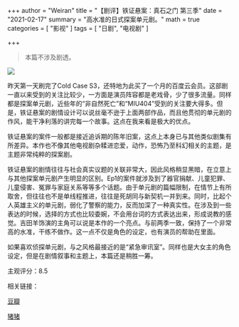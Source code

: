 +++
author = "Weiran"
title = "【剧评】铁证悬案：真石之门 第三季"
date = "2021-02-17"
summary = "高水准的日式探案单元剧。"
math = true
categories = [
    "影视"
]
tags = [
    "日剧",
    "电视剧"
]

+++

> 本篇不涉及剧透。

![](https://ss0.bdstatic.com/70cFuHSh_Q1YnxGkpoWK1HF6hhy/it/u=1165801730,252811100&fm=11&gp=0.jpg)

昨天第一天刷完了Cold Case S3，还特地为此买了一个月的百度云会员。这部剧一直以来受到的关注比较少，一方面是演员阵容都是老戏骨，少了很多流量。同样都是探案单元剧，近些年的“非自然死亡”和“MIU404”受到的关注要大得多。但是，铁证悬案的剧情设计可以说丝毫不逊于上面两部作品，而且他贯彻的单元剧的作风，能干净利落的讲完每一个故事。这点在我来看是极大的优点。

铁证悬案的案件一般都是接近追诉期的陈年旧案，这点上本身已与其他类似剧集有所差异。本作也不像其他电视剧杂糅进恋爱，动作，恐怖乃至科幻相关的主题，是主题非常纯粹的探案剧。

铁证悬案的剧情往往与社会真实议题的关联非常大，因此风格稍显黑暗，在立意上与其他探案单元剧产生明显的区别。Ep1的案件就涉及到了器官捐献、儿童犯罪、儿童侵害、冤罪与家庭关系等等多个话题。由于单元剧的篇幅限制，在情节上有所取舍，但往往也不是单线程推进，往往是死胡同与新契机一并到来。同时，比起个人英雄主义的单元剧，弱化了警察的能力，反而加深了一种真实性。在涉及到一些表达的时候，选择的方式也比较委婉，不会用台词的方式表达出来，形成说教的感觉。吉田羊饰演的主角可以说是本作的一个亮点。与前两季一致，保持了一个非常高的水准，干练不做作。这一点不仅是角色的设定，也有演员的帮助在里面。

如果喜欢侦探单元剧，与之风格最接近的是“紧急审讯室”。同样也是大女主的角色设定，但是在剧情叙事和主题上，本篇还是稍胜一筹。

主观评分：8.5

相关链接：

[豆瓣](https://movie.douban.com/subject/34984546/)

[猪猪](http://www.zzrbl.com/wordpress/?p=15269)